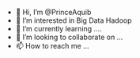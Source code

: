 - 👋 Hi, I’m @PrinceAquib
- 👀 I’m interested in Big Data Hadoop
- 🌱 I’m currently learning ....
- 💞️ I’m looking to collaborate on ...
- 📫 How to reach me ...

<!---
PrinceAquib/PrinceAquib is a ✨ special ✨ repository because its `README.md` (this file) appears on your GitHub profile.
You can click the Preview link to take a look at your changes.
--->
